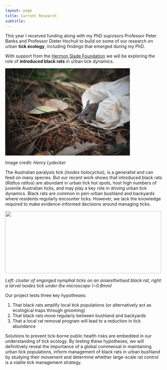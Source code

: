 ```yaml
---
layout: page
title: Current Research
subtitle: 
---
```

This year I received funding along with my PhD supvisors Professor Peter Banks and Professor Dieter Hochuli to build on some of our research on urban **tick ecology**, including findings that emerged during my PhD.

With support from the [Hermon Slade Foundation](http://www.hermonslade.org.au/) we will be exploring the role of **introduced black rats** in urban tick dynamics.

<img src="/images/Black _rat_henry_credit.JPG" width="400" height="280" align="center"> 

Image credit: _Henry Lydecker_

The Australian paralysis tick (_Ixodes holocyclus_), is a generalist and can feed on many species. But our recent work shows that introduced black rats (_Rattus rattus_) are abundant in urban tick hot spots, host high numbers of juvenile Australian ticks, and may play a key role in driving urban tick dynamics. Black rats are common in peri-urban bushland and backyards where residents regularly encounter ticks. However, we lack the knowledge required to make evidence-informed decisions around managing ticks.

<img src="/images/BR_ticks.png" width="500" height="200" align="center"> 

_Left: cluster of engorged nymphal ticks on an anaesthetised black rat, right: a larval Ixodes tick under the microscope (~0.8mm)_

Our project tests three key hypotheses:
1) That black rats amplify local tick populations (or alternatively act as ecological traps through grooming) 
2) That black rats move regularly between bushland and backyards
3) That a local rat removal program will lead to a reduction in tick abundance

Solutions to prevent tick-borne public health risks are embedded in our understanding of tick ecology. By testing these hypotheses, we will definitively reveal the importance of a global commensal in maintaining urban tick populations, inform management of black rats in urban bushland by studying their movement and determine whether large-scale rat control is a viable tick management strategy. 


